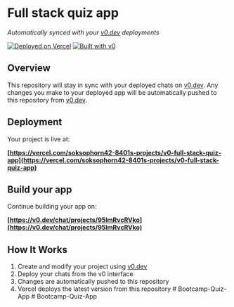 # Full stack quiz app

*Automatically synced with your [v0.dev](https://v0.dev) deployments*

[![Deployed on Vercel](https://img.shields.io/badge/Deployed%20on-Vercel-black?style=for-the-badge&logo=vercel)](https://vercel.com/soksophorn42-8401s-projects/v0-full-stack-quiz-app)
[![Built with v0](https://img.shields.io/badge/Built%20with-v0.dev-black?style=for-the-badge)](https://v0.dev/chat/projects/95lmRvcRVko)

## Overview

This repository will stay in sync with your deployed chats on [v0.dev](https://v0.dev).
Any changes you make to your deployed app will be automatically pushed to this repository from [v0.dev](https://v0.dev).

## Deployment

Your project is live at:

**[https://vercel.com/soksophorn42-8401s-projects/v0-full-stack-quiz-app](https://vercel.com/soksophorn42-8401s-projects/v0-full-stack-quiz-app)**

## Build your app

Continue building your app on:

**[https://v0.dev/chat/projects/95lmRvcRVko](https://v0.dev/chat/projects/95lmRvcRVko)**

## How It Works

1. Create and modify your project using [v0.dev](https://v0.dev)
2. Deploy your chats from the v0 interface
3. Changes are automatically pushed to this repository
4. Vercel deploys the latest version from this repository
#   B o o t c a m p - Q u i z - A p p  
 #   B o o t c a m p - Q u i z - A p p  
 